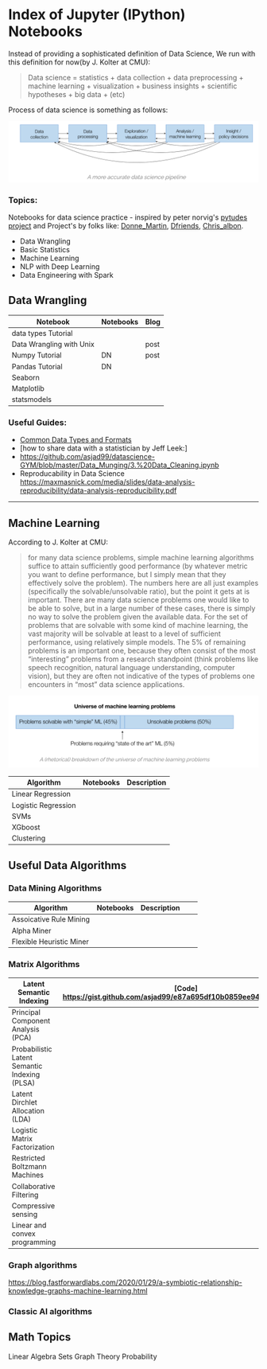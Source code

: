 
# Index of Jupyter (IPython) Notebooks

Instead of providing a sophisticated definition of Data Science, We run with this definition for now(by J. Kolter at CMU): 

> Data science = statistics + data collection + data preprocessing + machine learning + visualization + business insights + scientific hypotheses + big data + (etc)

Process of data science is something as follows: 


![alt text](data_science_process.png "Logo Title Text 1")



### Topics: 

Notebooks for data science practice - inspired by peter norvig's [pytudes project](https://github.com/norvig/pytudes#pytudes-index-of-jupyter-ipython-notebooks) and Project's by folks like: [Donne_Martin](https://github.com/donnemartin/data-science-ipython-notebooks), [Dfriends](https://dfrieds.com/), [Chris_albon](https://chrisalbon.com/).  

- Data Wrangling  
- Basic Statistics
- Machine Learning
- NLP with Deep Learning
- Data Engineering with Spark 



## Data Wrangling 



| Notebook                 | Notebooks | Blog |
|--------------------------|-----------|------|
| data types Tutorial      |           |      |
| Data Wrangling with Unix |           | post |
| Numpy Tutorial           | DN        | post |
| Pandas Tutorial          | DN        |      |
| Seaborn                  |           |      |
| Matplotlib               |           |      |
| statsmodels              |           |      |



### Useful Guides:

- [Common Data Types and Formats](https://github.com/asjad99/datascience-GYM/blob/master/Data_Munging/2.%20data_types_formats.ipynb )
- [how to share data with a statistician by Jeff Leek:] 
- https://github.com/asjad99/datascience-GYM/blob/master/Data_Munging/3.%20Data_Cleaning.ipynb
- Reproducability in Data Science https://maxmasnick.com/media/slides/data-analysis-reproducibility/data-analysis-reproducibility.pdf


----------------------------------------------------------------------------------------------------------------


## Machine Learning

According to J. Kolter at CMU:  

> for many data science problems, simple machine learning algorithms suffice to attain sufficiently good performance (by whatever metric you want to define performance, but I simply mean that they effectively solve the problem). The numbers here are all just examples (specifically the solvable/unsolvable ratio), but the point it gets at is important. There are many data science problems one would like to be able to solve, but in a large number of these cases, there is simply no way to solve the problem given the available data. For the set of problems that are solvable with some kind of machine learning, the vast majority will be solvable at least to a level of sufficient performance, using relatively simple models. The 5% of remaining problems is an important one, because they often consist of the most “interesting” problems from a research standpoint (think problems like speech recognition, natural language understanding, computer vision), but they are often not indicative of the types of problems one encounters in “most” data science applications.


![alt text](ml_problems.png "Logo Title Text 1")


| Algorithm           | Notebooks | Description |
|---------------------|-----------|-------------|
| Linear Regression   |           |             |
| Logistic Regression |           |             |
| SVMs                |           |             |
| XGboost             |           |             |
| Clustering          |           |             |

## Useful Data Algorithms


### Data Mining Algorithms 

| Algorithm                | Notebooks | Description |   |   |
|--------------------------|-----------|-------------|---|---|
| Assoicative Rule Mining  |           |             |   |   |
| Alpha Miner              |           |             |   |   |
| Flexible Heuristic Miner |           |             |   |   |

###  Matrix Algorithms 

| Latent Semantic Indexing                      | [Code] <https://gist.github.com/asjad99/e87a695df10b0859ee943b8e661f0fc3> |
|-----------------------------------------------|-------------------------------------------------------------------------------------------|
| Principal Component Analysis (PCA)            |                                                                                           |
| Probabilistic Latent Semantic Indexing (PLSA) |                                                                                           |
| Latent Dirchlet Allocation (LDA)              |                                                                                           |
| Logistic Matrix Factorization                 |                                                                                           |
| Restricted Boltzmann Machines                 |                                                                                           |
| Collaborative Filtering                       |                                                                                           |
| Compressive sensing                           |                                                                                           |
| Linear and convex programming                 |                                                                                           |

### Graph algorithms




https://blog.fastforwardlabs.com/2020/01/29/a-symbiotic-relationship-knowledge-graphs-machine-learning.html

### Classic AI algorithms






## Math Topics

Linear Algebra
Sets
Graph Theory
Probability
